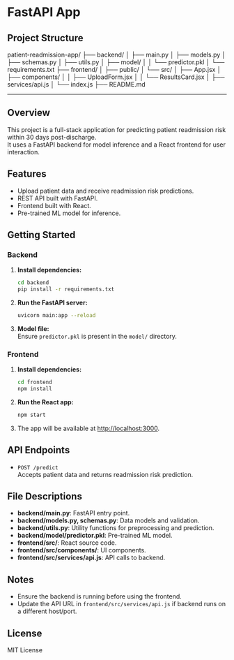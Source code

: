 # FastAPI App

## Project Structure

patient-readmission-app/
├── backend/
│   ├── main.py
│   ├── models.py
│   ├── schemas.py
│   ├── utils.py
│   ├── model/
│   │   └── predictor.pkl
│   └── requirements.txt
├── frontend/
│   ├── public/
│   └── src/
│       ├── App.jsx
│       ├── components/
│       │   ├── UploadForm.jsx
│       │   └── ResultsCard.jsx
│       ├── services/api.js
│       └── index.js
├── README.md

---

## Overview

This project is a full-stack application for predicting patient readmission risk within 30 days post-discharge.  
It uses a FastAPI backend for model inference and a React frontend for user interaction.

## Features

- Upload patient data and receive readmission risk predictions.
- REST API built with FastAPI.
- Frontend built with React.
- Pre-trained ML model for inference.

## Getting Started

### Backend

1. **Install dependencies:**
    ```bash
    cd backend
    pip install -r requirements.txt
    ```

2. **Run the FastAPI server:**
    ```bash
    uvicorn main:app --reload
    ```

3. **Model file:**  
   Ensure `predictor.pkl` is present in the `model/` directory.

### Frontend

1. **Install dependencies:**
    ```bash
    cd frontend
    npm install
    ```

2. **Run the React app:**
    ```bash
    npm start
    ```

3. The app will be available at [http://localhost:3000](http://localhost:3000).

## API Endpoints

- `POST /predict`  
  Accepts patient data and returns readmission risk prediction.

## File Descriptions

- **backend/main.py**: FastAPI entry point.
- **backend/models.py, schemas.py**: Data models and validation.
- **backend/utils.py**: Utility functions for preprocessing and prediction.
- **backend/model/predictor.pkl**: Pre-trained ML model.
- **frontend/src/**: React source code.
- **frontend/src/components/**: UI components.
- **frontend/src/services/api.js**: API calls to backend.

## Notes

- Ensure the backend is running before using the frontend.
- Update the API URL in `frontend/src/services/api.js` if backend runs on a different host/port.

## License

MIT License